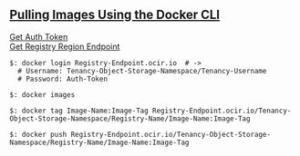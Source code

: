 ## [Pulling Images Using the Docker CLI](https://docs.cloud.oracle.com/en-us/iaas/Content/Registry/Tasks/registrypullingimagesusingthedockercli.htm)

[Get Auth Token](../GetAuthToken)  
[Get Registry Region Endpoint](../PrepareForRegistry)  

```
$: docker login Registry-Endpoint.ocir.io  # ->
  # Username: Tenancy-Object-Storage-Namespace/Tenancy-Username
  # Password: Auth-Token

$: docker images

$: docker tag Image-Name:Image-Tag Registry-Endpoint.ocir.io/Tenancy-Object-Storage-Namespace/Registry-Name/Image-Name:Image-Tag

$: docker push Registry-Endpoint.ocir.io/Tenancy-Object-Storage-Namespace/Registry-Name/Image-Name:Image-Tag
```
